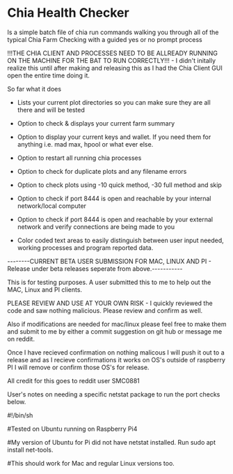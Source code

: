# Chia Health Checker
Is a simple batch file of chia run commands walking you through all of the typical Chia Farm Checking with a guided yes or no prompt process

!!!THE CHIA CLIENT AND PROCESSES NEED TO BE ALLREADY RUNNING ON THE MACHINE FOR THE BAT TO RUN CORRECTLY!!! - I didn't initally realize this until after making and releasing this as I had the Chia Client GUI open the entire time doing it.

So far what it does

- Lists your current plot directories so you can make sure they are all there and will be tested

- Option to check & displays your current farm summary

- Option to display your current keys and wallet. If you need them for anything i.e. mad max, hpool or what ever else.

- Option to restart all running chia processes

- Option to check for duplicate plots and any filename errors

- Option to check plots using -10 quick method, -30 full method and skip

- Option to check if port 8444 is open and reachable by your internal network/local computer

- Option to check if port 8444 is open and reachable by your external network and verify connections are being made to you

- Color coded text areas to easily distinguish between user input needed, working processes and program reported data.

--------CURRENT BETA USER SUBMISSION FOR MAC, LINUX AND PI - Release under beta releases seperate from above.-----------

This is for testing purposes. A user submitted this to me to help out the MAC, Linux and PI clients.

PLEASE REVIEW AND USE AT YOUR OWN RISK - I quickly reviewed the code and saw nothing malicious. Please review and confirm as well.

Also if modifications are needed for mac/linux please feel free to make them and submit to me by either a commit suggestion on git hub or message me on reddit.

Once I have recieved confirmation on nothing malicous I will push it out to a release and as I recieve confirmations it works on OS's outside of raspberry PI I will remove or confirm those OS's for release.

All credit for this goes to reddit user SMC0881

User's notes on needing a specific netstat package to run the port checks below.

#!/bin/sh

#Tested on Ubuntu running on Raspberry Pi4

#My version of Ubuntu for Pi did not have netstat installed. Run sudo apt install net-tools.

#This should work for Mac and regular Linux versions too.
